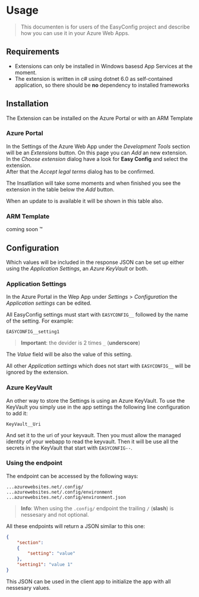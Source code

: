 # Usage

> This documenten is for users of the EasyConfig project and describe how you can use it in your Azure Web Apps.

## Requirements

- Extensions can only be installed in Windows basesd App Services at the moment.
- The extension is written in c# using dotnet 6.0 as self-contained application, so there should be **no** dependency to installed frameworks

## Installation

The Extension can be installed on the Azure Portal or with an ARM Template

### Azure Portal

In the Settings of the Azure Web App under the *Development Tools* section will be an *Extensions* button. On this page you can *Add* an new extension.  
In the *Choose extension* dialog have a look for **Easy Config** and select the extension.  
After that the *Accept legal terms* dialog has to be confirmed.

The Insatllation will take some moments and when finished you see the extension in the table below the *Add* button.

When an update to is available it will be shown in this table also.

### ARM Template

coming soon &trade;

## Configuration

Which values will be included in the response JSON can be set up either using the *Application Settings*, an *Azure KeyVault* or both.

### Application Settings

In the Azure Portal in the Wep App under *Settings* > *Configuration* the *Application settings* can be edited.

All EasyConfig settings must start with `EASYCONFIG__` followed by the name of the setting. For example:

```
EASYCONFIG__setting1
```

> **Important**: the devider is 2 times `_` (**underscore**)

The *Value* field will be also the value of this setting.

All other *Application settings* which does not start with `EASYCONFIG__` will be ignored by the extension.

### Azure KeyVault

An other way to store the Settings is using an Azure KeyVault.
To use the KeyVault you simply use in the app settings the following line configuration to add it:

```
KeyVault__Uri
```

And set it to the uri of your keyvault. Then you must allow the managed identity of your webapp to read the keyvault.
Then it will be use all the secrets in the KeyVault that start with `EASYCONFIG--`.

### Using the endpoint

The endpoint can be accessed by the following ways:

```
...azurewebsites.net/.config/
...azurewebsites.net/.config/environment
...azurewebsites.net/.config/environment.json
```

> **Info**: When using the `.config/` endpoint the trailing `/` (**slash**) is nessesary and not optional.

All these endpoints will return a JSON similar to this one:

```json
{
    "section":
    {
        "setting": "value"
    },
    "setting1": "value 1"
}
```

This JSON can be used in the client app to initialize the app with all nessesary values.
